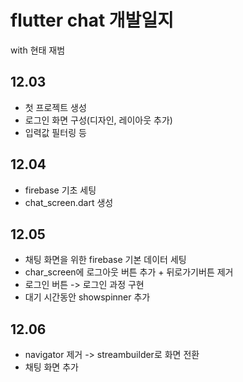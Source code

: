 # flutter chat 개발일지
with 현태 재범

## 12.03 
- 첫 프로젝트 생성
- 로그인 화면 구성(디자인, 레이아웃 추가)
- 입력값 필터링 등


## 12.04
- firebase 기초 세팅
- chat_screen.dart 생성

## 12.05
- 채팅 화면을 위한 firebase 기본 데이터 세팅
- char_screen에 로그아웃 버튼 추가 + 뒤로가기버튼 제거
- 로그인 버튼 -> 로그인 과정 구현
- 대기 시간동안 showspinner 추가

## 12.06
- navigator 제거 -> streambuilder로 화면 전환
- 채팅 화면 추가 